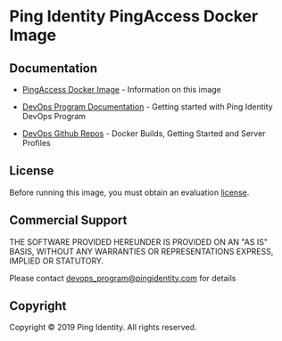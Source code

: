 # Ping Identity PingAccess Docker Image

## Documentation

* [PingAccess Docker Image](https://pingidentity-devops.gitbook.io/devops/dockerimagesref/pingaccess) - Information on this image

* [DevOps Program Documentation](https://pingidentity-devops.gitbook.io/devops) - Getting started with Ping Identity DevOps Program

* [DevOps Github Repos](https://github.com/topics/ping-devops) - Docker Builds, Getting Started and Server Profiles

## License

Before running this image, you must obtain an evaluation [license](https://pingidentity-devops.gitbook.io/devops/getstarted/devopsregistration).

## Commercial Support

THE SOFTWARE PROVIDED HEREUNDER IS PROVIDED ON AN "AS IS" BASIS, WITHOUT
ANY WARRANTIES OR REPRESENTATIONS EXPRESS, IMPLIED OR STATUTORY.

Please contact devops_program@pingidentity.com for details

## Copyright

Copyright © 2019 Ping Identity. All rights reserved.
